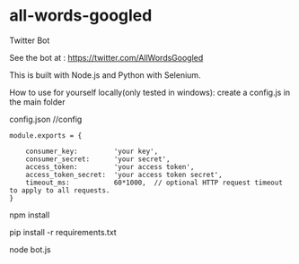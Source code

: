 # all-words-googled
Twitter Bot

See the bot at : https://twitter.com/AllWordsGoogled


This is built with Node.js and Python with Selenium.



How to use for yourself locally(only tested in windows):
    create a config.js in the main folder

config.json
    //config


    module.exports = {
	
	    consumer_key:         'your key',
	    consumer_secret:      'your secret',
	    access_token:         'your access token',
	    access_token_secret:  'your access token secret',
	    timeout_ms:           60*1000,  // optional HTTP request timeout to apply to all requests. 
	}


npm install

pip install -r requirements.txt

node bot.js